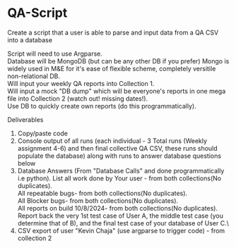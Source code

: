 # QA-Script

Create a script that a user is able to parse and input data from a QA CSV into a database​

Script will need to use Argparse​.\
Database will be MongoDB (but can be any other DB if you prefer) Mongo is widely used in M&E for it's ease of flexible scheme, completely versitile non-relational DB​.\
Will input your weekly QA reports into Collection 1​.\
Will input a mock "DB dump" which will be everyone's reports in one mega file into Collection 2 (watch out! missing dates!).\
Use DB to quickly create own reports (do this programmatically).


Deliverables
1. Copy/paste code
2. Console output of all runs (each individual -  3 Total runs (Weekly assignment 4-6) and then final collective QA CSV, these runs should populate the database) along with runs to answer database questions below
3. Database Answers (From "Database Calls" and done programmatically i.e python).
  List all work done by Your user - from both collections(No duplicates).​\
  All repeatable bugs- from both collections(No duplicates).​\
  All Blocker bugs- from both collections(No duplicates)​.\
  All reports on build 10/8/2024- from both collections(No duplicates).​\
  Report back the very 1st test case of User A, the middle test case (you determine that of B), and the final test case of your database of User C.\
5. CSV export of user "Kevin Chaja" (use argparse to trigger code) - from collection 2
